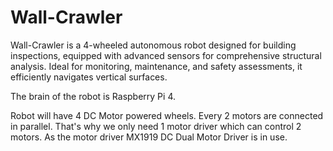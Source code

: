 # Wall-Crawler

Wall-Crawler is a 4-wheeled autonomous robot designed for building inspections, equipped with advanced sensors for comprehensive structural analysis. Ideal for monitoring, maintenance, and safety assessments, it efficiently navigates vertical surfaces.

The brain of the robot is Raspberry Pi 4.

Robot will have 4 DC Motor powered wheels. Every 2 motors are connected in parallel. That's why we only need 1 motor driver which can control 2 motors. As the motor driver MX1919 DC Dual Motor Driver is in use. 

